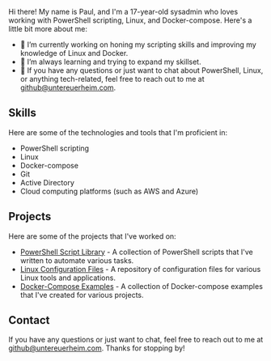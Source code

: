 Hi there! My name is Paul, and I'm a 17-year-old sysadmin who loves working with PowerShell scripting, Linux, and Docker-compose. Here's a little bit more about me:

- 🔭 I’m currently working on honing my scripting skills and improving my knowledge of Linux and Docker.
- 🌱 I’m always learning and trying to expand my skillset.
- 💬 If you have any questions or just want to chat about PowerShell, Linux, or anything tech-related, feel free to reach out to me at github@untereuerheim.com.

## Skills

Here are some of the technologies and tools that I'm proficient in:

- PowerShell scripting
- Linux
- Docker-compose
- Git
- Active Directory
- Cloud computing platforms (such as AWS and Azure)

## Projects

Here are some of the projects that I've worked on:

- [PowerShell Script Library](https://github.com/Paul1404/powershell-wincore) - A collection of PowerShell scripts that I've written to automate various tasks.
- [Linux Configuration Files](https://github.com/Paul1404/bash-scripts) - A repository of configuration files for various Linux tools and applications.
- [Docker-Compose Examples](https://github.com/Paul1404/docker) - A collection of Docker-compose examples that I've created for various projects.

## Contact

If you have any questions or just want to chat, feel free to reach out to me at github@untereuerheim.com. Thanks for stopping by!
